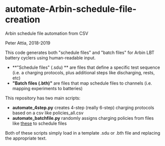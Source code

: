 # automate-Arbin-schedule-file-creation
Arbin schedule file automation from CSV

Peter Attia, 2018-2019

This code generates both "schedule files" and "batch files" for Arbin LBT battery cyclers using human-readable input.
- **"Schedule files" (.sdu) ** are files that define a specific test sequence (i.e. a charging protocols, plus additional steps like discharging, rests, etc)
- **"Batch files (.bth)"** are files that map schedule files to channels (i.e. mapping experiments to batteries)

This repository has two main scripts:
- **automate_4step.py** creates 4-step (really 6-step) charging protocols based on a csv like policies_all.csv
- **automate_batchfile.py** randomly assigns charging policies from files like [these](https://github.com/petermattia/battery-parameter-spaces/tree/master/data/batch) to schedule files

Both of these scripts simply load in a template .sdu or .bth file and replacing the appropriate text.
